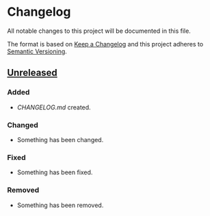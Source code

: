 # Changelog

All notable changes to this project will be documented in this file.

The format is based on [Keep a Changelog](http://keepachangelog.com)
and this project adheres to [Semantic Versioning](http://semver.org/spec/v2.0.0.html).

## [Unreleased]

### Added

- _CHANGELOG.md_ created.

### Changed

- Something has been changed.

### Fixed

- Something has been fixed.

### Removed

- Something has been removed.

[Unreleased]: https://github.com/ayato-p/json-parser/compare/0.0.0...HEAD
